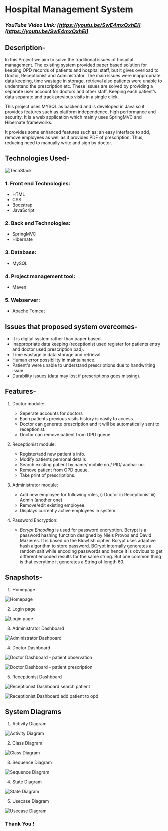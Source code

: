 # Hospital Management System

### _YouTube Video Link: [https://youtu.be/SwE4mxQxhEI](https://youtu.be/SwE4mxQxhEI)_

## Description-
   In this Project we aim to solve the traditional issues of hospital management. The existing system provided paper based solution for keeping OPD records of patients and hospital staff, but it gives overload to Doctor, Receptionist and Administrator.  The main issues were inappropriate data keeping, time wastage in storage, retrieval also patients were unable to understand the prescription etc. These issues are solved by providing a separate user account for doctors and other staff. Keeping each patient’s data separate and track previous visits in a single click. 
   
   This project uses MYSQL as backend and is developed in Java so it provides features such as platform independence, high performance and security. It is a web application which mainly uses SpringMVC and Hibernate frameworks. 
   
   It provides some enhanced features such as: an easy interface to add, remove employees as well as it provides PDF of prescription. Thus, reducing need to manually write  and  sign  by doctor.

## Technologies Used-

![TechStack](https://github.com/rid17pawar/HospitalManagement/blob/master/projectReportPPT/imagesForReadMe/techStack.png)


### 1. Front end Technologies:
  - HTML
  - CSS
  - Bootstrap
  - JavaScript
  
### 2. Back end Technologies:
  - SpringMVC 
  - Hibernate
  
### 3. Database:
  - MySQL
  
### 4. Project management tool:
  - Maven
  
### 5. Webserver:
  - Apache Tomcat
  

## Issues that proposed system overcomes-
   - It is digital system rather than paper based.
   - Inappropriate data keeping (receptionist used register for patients entry and doctor used prescription pad).
   - Time wastage in data storage and retrieval.
   - Human error possibility in maintainance.
   - Patient's were unable to understand prescriptions due to handwriting issue.
   - Durability issues (data may lost if prescriptions goes missing).


## Features-
  1. Doctor module:
      - Seperate accounts for doctors
      - Each patients previous visits history is easily to access.
      - Doctor can generate prescription and it will be automatically sent to receptionist.
      - Doctor can remove patient from OPD queue.
      
  2. Receptionist module:
      - Register/add new patient's info.
      - Modify patients personal details
      - Search existing patient by name/ mobile no./ PID/ aadhar no.
      - Remove patient from OPD queue.
      - Take print of prescriptions.
      
  3. Administrator module:
      - Add new employee for following roles,
                      i) Doctor
                     ii) Receptionist
                    iii) Admin (another one)
      - Remove/edit existing employee. 
      - Displays currently active employees in system.
      
  4. Password Encryption:
      - *_Bcrypt Encoding_* is used for password encryption. Bcrypt is a password hashing function designed by Niels Provos and David Mazières. It is based on the Blowfish cipher. Bcrypt uses adaptive hash algorithm to store password. BCrypt internally generates a random salt while encoding passwords and hence it is obvious to get different encoded results for the same string. But one common thing is that everytime it generates a String of length 60.


## Snapshots-

1. Homepage

![Homepage](https://github.com/rid17pawar/HospitalManagement/blob/master/projectReportPPT/imagesForReadMe/loginpg.png)

2. Login page

![Login page](https://github.com/rid17pawar/HospitalManagement/blob/master/projectReportPPT/imagesForReadMe/loginpg.png)

3. Administrator Dashboard

![Administrator Dashboard](https://github.com/rid17pawar/HospitalManagement/blob/master/projectReportPPT/imagesForReadMe/adminAll.png)

4. Doctor Dashboard

![Doctor Dashboard - patient observation](https://github.com/rid17pawar/HospitalManagement/blob/master/projectReportPPT/imagesForReadMe/doctorObservation.png)

![Doctor Dashboard - patient prescription](https://github.com/rid17pawar/HospitalManagement/blob/master/projectReportPPT/imagesForReadMe/doctorPrescription.png)

5. Receptionist Dashboard

![Receptionist Dashboard search patient](https://github.com/rid17pawar/HospitalManagement/blob/master/projectReportPPT/imagesForReadMe/receptionistSearch.png)

![Receptionist Dashboard add patient to opd](https://github.com/rid17pawar/HospitalManagement/blob/master/projectReportPPT/imagesForReadMe/receptionistAdd.png)

## System Diagrams
1. Activity Diagram

![Activity Diagram](https://github.com/rid17pawar/HospitalManagement/blob/master/projectReportPPT/Activity%20Diagram.png)

2. Class Diagram

![Class Diagram](https://github.com/rid17pawar/HospitalManagement/blob/master/projectReportPPT/Class%20Diagram.png)

3. Sequence Diagram

![Sequence Diagram](https://github.com/rid17pawar/HospitalManagement/blob/master/projectReportPPT/Sequence%20Diagram.png)

4. State Diagram

![State Diagram](https://github.com/rid17pawar/HospitalManagement/blob/master/projectReportPPT/State%20Diagram.png)

5. Usecase Diagram

![Usecase Diagram](https://github.com/rid17pawar/HospitalManagement/blob/master/projectReportPPT/Usecase%20Diagram.jpg)


### Thank You !
